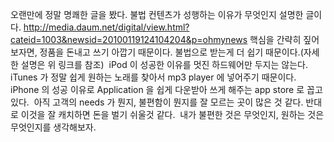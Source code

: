 오랜만에 정말 명쾌한 글을 봤다. 불법 컨텐츠가 성행하는 이유가 무엇인지 설명한 글이다.
http://media.daum.net/digital/view.html?cateid=1003&newsid=20100119124104204&p=ohmynews
핵심을 간략히 짚어보자면, 정품을 돈내고 쓰기 아깝기 때문이다. 불법으로 받는게 더 쉽기 때문이다.(자세한 설명은 위 링크를 참조)
 iPod 이 성공한 이유를 멋진 하드웨어만 두지는 않는다. iTunes 가 정말 쉽게 원하는 노래를 찾아서 mp3 player 에 넣어주기 때문이다. iPhone 의 성공 이유로 Application 을 쉽게 다운받아 쓰게 해주는 app store 로 꼽고 있다.
 아직 고객의 needs 가 뭔지, 불편함이 뭔지를 잘 모르는 곳이 많은 것 같다. 반대로 이것을 잘 캐치하면 돈을 벌기 쉬울것 같다.
 내가 불편한 것은 무엇인지, 원하는 것은 무엇인지를 생각해보자.

